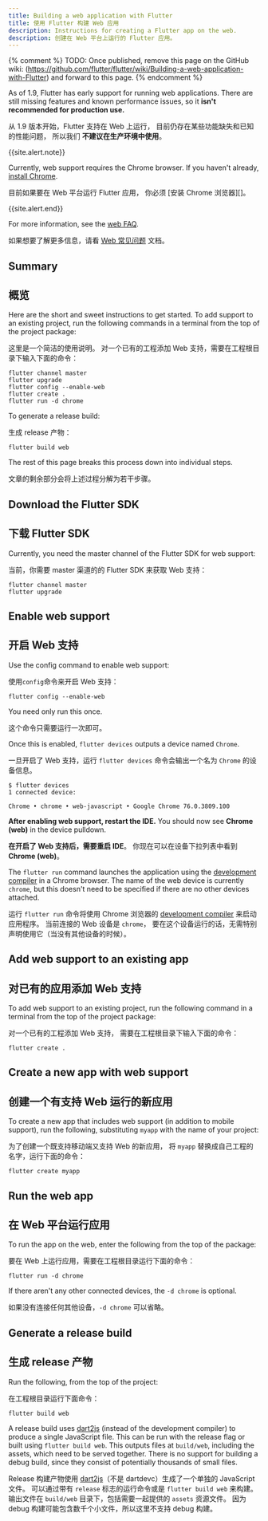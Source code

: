 ```yaml
---
title: Building a web application with Flutter
title: 使用 Flutter 构建 Web 应用
description: Instructions for creating a Flutter app on the web.
description: 创建在 Web 平台上运行的 Flutter 应用。
---
```


{% comment %}
  TODO: Once published, remove this page on the GitHub wiki:
  (https://github.com/flutter/flutter/wiki/Building-a-web-application-with-Flutter)
  and forward to this page.
{% endcomment %}

As of 1.9, Flutter has early support for running web
applications. There are still missing features and known
performance issues, so it
**isn't recommended for production use.**

从 1.9 版本开始，Flutter 支持在 Web 上运行，
目前仍存在某些功能缺失和已知的性能问题，
所以我们 **不建议在生产环境中使用**。

{{site.alert.note}}

  Currently, web support requires the Chrome browser.
  If you haven't already, [install Chrome][].
  
  目前如果要在 Web 平台运行 Flutter 应用，
  你必须 [安装 Chrome 浏览器][]。
  
{{site.alert.end}}

For more information, see the [web FAQ][].

如果想要了解更多信息，请看 [Web 常见问题][web FAQ] 文档。

## Summary

## 概览

Here are the short and sweet instructions to get started.
To add support to an existing project,
run the following commands in a terminal from the
top of the project package:

这里是一个简洁的使用说明。
对一个已有的工程添加 Web 支持，需要在工程根目录下输入下面的命令：

```terminal
flutter channel master
flutter upgrade
flutter config --enable-web
flutter create .
flutter run -d chrome
```

To generate a release build:

生成 release 产物：

```terminal
flutter build web
```

The rest of this page breaks this process down
into individual steps.

文章的剩余部分会将上述过程分解为若干步骤。

## Download the Flutter SDK

## 下载 Flutter SDK

Currently, you need the master channel of the Flutter SDK
for web support:

当前，你需要 master 渠道的的 Flutter SDK 来获取 Web 支持：

```terminal
flutter channel master
flutter upgrade
```

## Enable web support

## 开启 Web 支持

Use the config command to enable web support:

使用`config`命令来开启 Web 支持：

```terminal
flutter config --enable-web
```

You need only run this once.

这个命令只需要运行一次即可。

Once this is enabled,
`flutter devices` outputs a device named `Chrome`.

一旦开启了 Web 支持，运行 `flutter devices`
命令会输出一个名为 `Chrome` 的设备信息。

```terminal
$ flutter devices
1 connected device:

Chrome • chrome • web-javascript • Google Chrome 76.0.3809.100
```

**After enabling web support, restart the IDE.**
You should now see **Chrome (web)** in the device pulldown.

**在开启了 Web 支持后，需要重启 IDE**。
你现在可以在设备下拉列表中看到 **Chrome (web)**。

The `flutter run` command launches the application using the
[development compiler][] in a Chrome browser.
The name of the web device is currently `chrome`,
but this doesn't need to be specified
if there are no other devices attached.

运行 `flutter run` 命令将使用 Chrome 浏览器的
[development compiler][] 来启动应用程序。
当前连接的 Web 设备是 `chrome`，
要在这个设备运行的话，无需特别声明使用它（当没有其他设备的时候）。

## Add web support to an existing app

## 对已有的应用添加 Web 支持

To add web support to an existing project,
run the following command in a terminal
from the top of the project package:

对一个已有的工程添加 Web 支持，
需要在工程根目录下输入下面的命令：

```terminal
flutter create .
```

## Create a new app with web support

## 创建一个有支持 Web 运行的新应用

To create a new app that includes web support
(in addition to mobile support), run the following,
substituting `myapp` with the name of your project:

为了创建一个既支持移动端又支持 Web 的新应用，
将 `myapp` 替换成自己工程的名字，运行下面的命令：

```terminal
flutter create myapp
```

## Run the web app

## 在 Web 平台运行应用

To run the app on the web, enter the following
from the top of the package:

要在 Web 上运行应用，需要在工程根目录运行下面的命令：

```terminal
flutter run -d chrome
```

If there aren't any other connected devices,
the `-d chrome` is optional.

如果没有连接任何其他设备，`-d chrome` 可以省略。

## Generate a release build

## 生成 release 产物

Run the following, from the top of the project:

在工程根目录运行下面命令：

```terminal
flutter build web
```

A release build uses [dart2js][]
(instead of the development compiler) to produce a single
JavaScript file.  This can be run with the release flag
or built using `flutter build web`. This outputs files at
`build/web`, including the assets, which need to be served together.
There is no support for building a debug build,
since they consist of potentially thousands of small files.

Release 构建产物使用 [dart2js][]（不是 dartdevc）生成了一个单独的 JavaScript 文件。
可以通过带有 `release` 标志的运行命令或是 `flutter build web` 来构建。
输出文件在 `build/web` 目录下，包括需要一起提供的 `assets` 资源文件。
因为 debug 构建可能包含数千个小文件，所以这里不支持 debug 构建。

[dart2js]: https://dart.dev/tools/dart2js
[development compiler]: https://dart.dev/tools/dartdevc
[web FAQ]: /docs/development/platform-integration/web
[install Chrome]: https://www.google.com/chrome/
